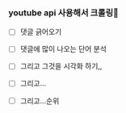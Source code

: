 ### youtube api 사용해서 크롤링🤨

-[ ] 댓글 긁어오기
-[ ] 댓글에 많이 나오는 단어 분석
-[ ] 그리고 그것을 시각화 하기,,
-[ ] 그리고... 
-[ ] 그리고...순위

